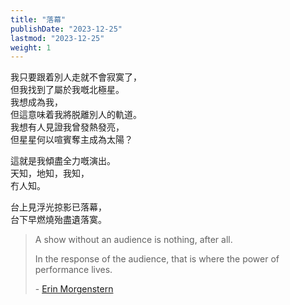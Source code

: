 ```yaml
---
title: "落幕"
publishDate: "2023-12-25"
lastmod: "2023-12-25"
weight: 1
---
```


我只要跟着別人走就不會寂寞了，<br/>
但我找到了屬於我嘅北極星。<br/>
我想成為我，<br/>
但這意味着我將脱離別人的軌道。<br/>
我想有人見證我曾發熱發亮，<br/>
但星星何以喧賓奪主成為太陽？<br/>

這就是我傾盡全力嘅演出。<br/>
天知，地知，我知，<br/>
冇人知。<br/>

台上見浮光掠影已落幕，<br/>
台下早燃燒殆盡遺落寞。<br/>

> A show without an audience is nothing, after all.
>
> In the response of the audience, that is where the power of performance lives.
>
> \- [Erin Morgenstern](https://www.goodreads.com/quotes/3249595-a-show-without-an-audience-is-nothing-after-all-in)
